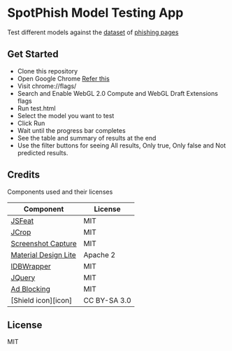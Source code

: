 # SpotPhish Model Testing App
Test different models against the [dataset](load-dataset.json) of [phishing pages](test-data)

## Get Started
- Clone this repository
- Open Google Chrome [Refer this](install.gif)
- Visit chrome://flags/
- Search and Enable WebGL 2.0 Compute and WebGL Draft Extensions flags
- Run test.html
- Select the model you want to test
- Click Run
- Wait until the progress bar completes
- See the table and summary of results at the end
- Use the filter buttons for seeing All results, Only true, Only false and Not predicted results.



## Credits

Components used and their licenses

|Component  |License    |
| --------- | --------- |
| [JSFeat](https://github.com/inspirit/jsfeat) | MIT |
| [JCrop](https://github.com/tapmodo/Jcrop) | MIT |
| [Screenshot Capture](https://github.com/simov/screenshot-capture) | MIT |
| [Material Design Lite](https://github.com/google/material-design-lite) | Apache 2 |
| [IDBWrapper](https://github.com/jensarps/IDBWrapper) | MIT |
| [JQuery](https://jquery.com) | MIT |
| [Ad Blocking](https://github.com/citp/ad-blocking) | MIT |
| [Shield icon][icon] | CC BY-SA 3.0 |

## License

MIT




